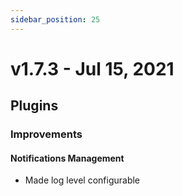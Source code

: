 ```yaml
---
sidebar_position: 25
---
```

# v1.7.3 - Jul 15, 2021

## Plugins

### **Improvements**

#### Notifications Management

* Made log level configurable
